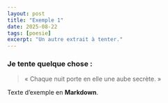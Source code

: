 ```yaml
---
layout: post
title: "Exemple 1"
date: 2025-08-22
tags: [poesie]
excerpt: "Un autre extrait à tenter."
---
```


### Je tente quelque chose :
> « Chaque nuit porte en elle une aube secrète. »

Texte d’exemple en **Markdown**.
